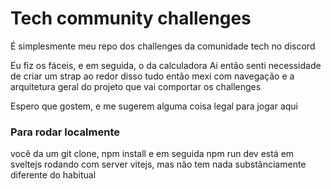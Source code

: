 # Tech community challenges

É simplesmente meu repo dos challenges da comunidade tech no discord

Eu fiz os fáceis, e em seguida, o da calculadora
Ai então senti necessidade de criar um strap ao redor disso tudo então mexi com navegação e a arquitetura geral do projeto que vai comportar os challenges

Espero que gostem, e me sugerem alguma coisa legal para jogar aqui

### Para rodar localmente
você da um git clone, npm install e em seguida npm run dev
está em sveltejs rodando com server vitejs, mas não tem nada substânciamente diferente do habitual